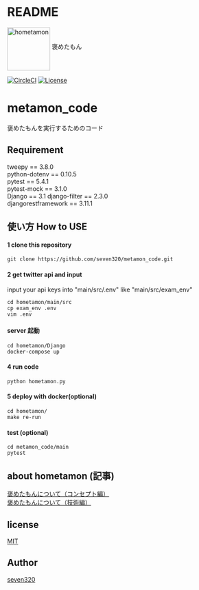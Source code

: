 # README
<img alt="hometamon" 
src = "https://user-images.githubusercontent.com/33506506/74358523-e9594980-4e04-11ea-8130-ee86a32fef74.jpg" 
width = "100"
align = "middle">
褒めたもん

[![CircleCI](https://circleci.com/gh/seven320/metamon_code.svg?style=svg)](https://circleci.com/gh/seven320/metamon_code)
[![License](https://img.shields.io/github/license/seven320/metamon_code)](https://github.com/seven320/metamon_code/stargazers)

# metamon_code
褒めたもんを実行するためのコード

## Requirement
tweepy == 3.8.0  
python-dotenv == 0.10.5  
pytest == 5.4.1  
pytest-mock == 3.1.0  
Django == 3.1
django-filter == 2.3.0  
djangorestframework == 3.11.1  

## 使い方 How to USE

#### 1 clone this repository
~~~
git clone https://github.com/seven320/metamon_code.git
~~~
#### 2 get twitter api and input 

input your api keys into "main/src/.env" like "main/src/exam_env"

~~~
cd hometamon/main/src
cp exam_env .env
vim .env
~~~

#### server 起動
~~~
cd hometamon/Django
docker-compose up
~~~

#### 4 run code
~~~
python hometamon.py
~~~
#### 5 deploy with docker(optional)
~~~
cd hometamon/
make re-run
~~~

#### test (optional)
~~~
cd metamon_code/main
pytest
~~~

## about hometamon (記事)
[褒めたもんについて（コンセプト編）](https://denden-seven.hatenablog.com/entry/2019/01/09/131220)  
[褒めたもんについて（技術編）](https://denden-seven.hatenablog.com/entry/2019/01/09/130437)  

## license
[MIT](LICENSE)

## Author
[seven320](https://github.com/seven320)
